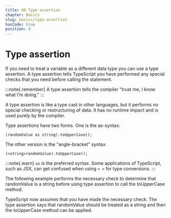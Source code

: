 ```yaml
---
title: 08 Type assertion
chapter: Basics
slug: basics/type-assertion
hasCode: true
position: 9
---
```


# Type assertion

If you need to treat a variable as a different data type you can use a type assertion.
A type assertion tells TypeScript you have performed any special checks that you need before calling the statement.

:::note{.remember}
A type assertion tells the compiler "trust me, I know what I’m doing."
:::

A type assertion is like a type cast in other languages, but it performs no special checking or restructuring of data.
It has no runtime impact and is used purely by the compiler.

Type assertions have two forms. One is the as-syntax:

`(randomValue as string).toUpperCase();`

The other version is the "angle-bracket" syntax:

`(<string>randomValue).toUpperCase();`

:::note{.warn}
`as` is the preferred syntax.
Some applications of TypeScript, such as JSX, can get confused when using `< >` for type conversions.
:::

The following example performs the necessary check to determine that randomValue is a string before using type assertion to call the toUpperCase method.

TypeScript now assumes that you have made the necessary check.
The type assertion says that randomValue should be treated as a string and then the toUpperCase method can be applied.

